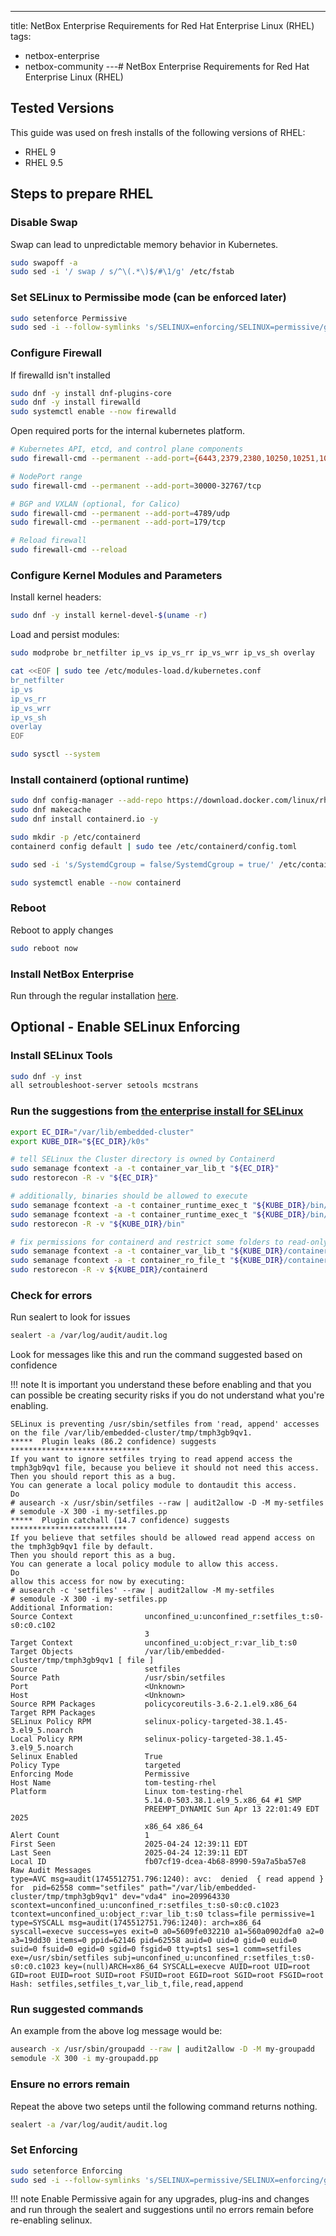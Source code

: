---
title: NetBox Enterprise Requirements for Red Hat Enterprise Linux (RHEL)
tags:
  - netbox-enterprise
  - netbox-community
---# NetBox Enterprise Requirements for Red Hat Enterprise Linux (RHEL)

## Tested Versions

This guide was used on fresh installs of the following versions of RHEL:

- RHEL 9
- RHEL 9.5

## Steps to prepare RHEL

### Disable Swap

Swap can lead to unpredictable memory behavior in Kubernetes.

```bash
sudo swapoff -a
sudo sed -i '/ swap / s/^\(.*\)$/#\1/g' /etc/fstab
```

### Set SELinux to Permissibe mode (can be enforced later)

```bash
sudo setenforce Permissive
sudo sed -i --follow-symlinks 's/SELINUX=enforcing/SELINUX=permissive/g' /etc/sysconfig/selinux
```

### Configure Firewall

If firewalld isn't installed

```bash
sudo dnf -y install dnf-plugins-core
sudo dnf -y install firewalld
sudo systemctl enable --now firewalld
```

Open required ports for the internal kubernetes platform.

```bash
# Kubernetes API, etcd, and control plane components
sudo firewall-cmd --permanent --add-port={6443,2379,2380,10250,10251,10252,10255,5473,10257,10259}/tcp

# NodePort range
sudo firewall-cmd --permanent --add-port=30000-32767/tcp

# BGP and VXLAN (optional, for Calico)
sudo firewall-cmd --permanent --add-port=4789/udp
sudo firewall-cmd --permanent --add-port=179/tcp

# Reload firewall
sudo firewall-cmd --reload
```

### Configure Kernel Modules and Parameters

Install kernel headers:

```bash
sudo dnf -y install kernel-devel-$(uname -r)
```

Load and persist modules:

```bash
sudo modprobe br_netfilter ip_vs ip_vs_rr ip_vs_wrr ip_vs_sh overlay

cat <<EOF | sudo tee /etc/modules-load.d/kubernetes.conf
br_netfilter
ip_vs
ip_vs_rr
ip_vs_wrr
ip_vs_sh
overlay
EOF

sudo sysctl --system
```

### Install containerd (optional runtime)

```bash
sudo dnf config-manager --add-repo https://download.docker.com/linux/rhel/docker-ce.repo
sudo dnf makecache
sudo dnf install containerd.io -y

sudo mkdir -p /etc/containerd
containerd config default | sudo tee /etc/containerd/config.toml

sudo sed -i 's/SystemdCgroup = false/SystemdCgroup = true/' /etc/containerd/config.toml

sudo systemctl enable --now containerd
```

### Reboot

Reboot to apply changes

```bash
sudo reboot now
```

### Install NetBox Enterprise

Run through the regular installation [here](nbe-ec-installation.md).

## Optional - Enable SELinux Enforcing

### Install SELinux Tools

```bash
sudo dnf -y inst
all setroubleshoot-server setools mcstrans
```

### Run the suggestions from [the enterprise install for SELinux](./nbe-ec-requirements.md#selinux)

```bash
export EC_DIR="/var/lib/embedded-cluster"
export KUBE_DIR="${EC_DIR}/k0s"

# tell SELinux the Cluster directory is owned by Containerd
sudo semanage fcontext -a -t container_var_lib_t "${EC_DIR}"
sudo restorecon -R -v "${EC_DIR}"

# additionally, binaries should be allowed to execute
sudo semanage fcontext -a -t container_runtime_exec_t "${KUBE_DIR}/bin/containerd.*"
sudo semanage fcontext -a -t container_runtime_exec_t "${KUBE_DIR}/bin/runc"
sudo restorecon -R -v "${KUBE_DIR}/bin"

# fix permissions for containerd and restrict some folders to read-only
sudo semanage fcontext -a -t container_var_lib_t "${KUBE_DIR}/containerd(/.*)?"
sudo semanage fcontext -a -t container_ro_file_t "${KUBE_DIR}/containerd/io.containerd.snapshotter.*/snapshots(/.*)?"
sudo restorecon -R -v ${KUBE_DIR}/containerd
```

### Check for errors

Run sealert to look for issues

```bash
sealert -a /var/log/audit/audit.log
```

Look for messages like this and run the command suggested based on confidence

!!! note
    It is important you understand these before enabling and that you can possible be creating security risks if you do not understand what you're enabling.

```log
SELinux is preventing /usr/sbin/setfiles from 'read, append' accesses on the file /var/lib/embedded-cluster/tmp/tmph3gb9qv1.
*****  Plugin leaks (86.2 confidence) suggests   *****************************
If you want to ignore setfiles trying to read append access the tmph3gb9qv1 file, because you believe it should not need this access.
Then you should report this as a bug.  
You can generate a local policy module to dontaudit this access.
Do
# ausearch -x /usr/sbin/setfiles --raw | audit2allow -D -M my-setfiles
# semodule -X 300 -i my-setfiles.pp
*****  Plugin catchall (14.7 confidence) suggests   **************************
If you believe that setfiles should be allowed read append access on the tmph3gb9qv1 file by default.
Then you should report this as a bug.
You can generate a local policy module to allow this access.
Do
allow this access for now by executing:
# ausearch -c 'setfiles' --raw | audit2allow -M my-setfiles
# semodule -X 300 -i my-setfiles.pp
Additional Information:
Source Context                unconfined_u:unconfined_r:setfiles_t:s0-s0:c0.c102
                              3
Target Context                unconfined_u:object_r:var_lib_t:s0
Target Objects                /var/lib/embedded-cluster/tmp/tmph3gb9qv1 [ file ]
Source                        setfiles
Source Path                   /usr/sbin/setfiles
Port                          <Unknown>
Host                          <Unknown>
Source RPM Packages           policycoreutils-3.6-2.1.el9.x86_64
Target RPM Packages           
SELinux Policy RPM            selinux-policy-targeted-38.1.45-3.el9_5.noarch
Local Policy RPM              selinux-policy-targeted-38.1.45-3.el9_5.noarch
Selinux Enabled               True
Policy Type                   targeted
Enforcing Mode                Permissive
Host Name                     tom-testing-rhel
Platform                      Linux tom-testing-rhel
                              5.14.0-503.38.1.el9_5.x86_64 #1 SMP
                              PREEMPT_DYNAMIC Sun Apr 13 22:01:49 EDT 2025
                              x86_64 x86_64
Alert Count                   1
First Seen                    2025-04-24 12:39:11 EDT
Last Seen                     2025-04-24 12:39:11 EDT
Local ID                      fb07cf19-dcea-4b68-8990-59a7a5ba57e8
Raw Audit Messages
type=AVC msg=audit(1745512751.796:1240): avc:  denied  { read append } for  pid=62558 comm="setfiles" path="/var/lib/embedded-cluster/tmp/tmph3gb9qv1" dev="vda4" ino=209964330 scontext=unconfined_u:unconfined_r:setfiles_t:s0-s0:c0.c1023 tcontext=unconfined_u:object_r:var_lib_t:s0 tclass=file permissive=1
type=SYSCALL msg=audit(1745512751.796:1240): arch=x86_64 syscall=execve success=yes exit=0 a0=5609fe032210 a1=560a0902dfa0 a2=0 a3=19dd30 items=0 ppid=62146 pid=62558 auid=0 uid=0 gid=0 euid=0 suid=0 fsuid=0 egid=0 sgid=0 fsgid=0 tty=pts1 ses=1 comm=setfiles exe=/usr/sbin/setfiles subj=unconfined_u:unconfined_r:setfiles_t:s0-s0:c0.c1023 key=(null)ARCH=x86_64 SYSCALL=execve AUID=root UID=root GID=root EUID=root SUID=root FSUID=root EGID=root SGID=root FSGID=root
Hash: setfiles,setfiles_t,var_lib_t,file,read,append
```

### Run suggested commands

An example from the above log message would be:

```bash
ausearch -x /usr/sbin/groupadd --raw | audit2allow -D -M my-groupadd
semodule -X 300 -i my-groupadd.pp
```

### Ensure no errors remain

Repeat the above two seteps until the following command returns nothing.

```bash
sealert -a /var/log/audit/audit.log
```

### Set Enforcing

```bash
sudo setenforce Enforcing
sudo sed -i --follow-symlinks 's/SELINUX=permissive/SELINUX=enforcing/g' /etc/sysconfig/selinux
```

!!! note
    Enable Permissive again for any upgrades, plug-ins and changes and run through the sealert and suggestions until no errors remain before re-enabling selinux.
